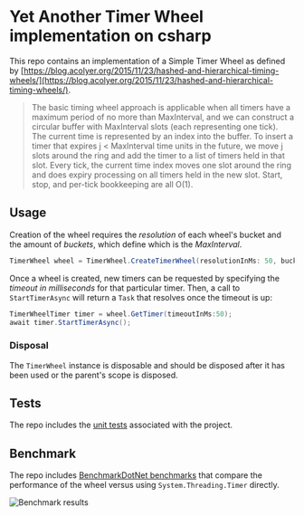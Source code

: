 # Yet Another Timer Wheel implementation on csharp

This repo contains an implementation of a Simple Timer Wheel as defined by [https://blog.acolyer.org/2015/11/23/hashed-and-hierarchical-timing-wheels/](https://blog.acolyer.org/2015/11/23/hashed-and-hierarchical-timing-wheels/).

> The basic timing wheel approach is applicable when all timers have a maximum period of no more than MaxInterval, and we can construct a circular buffer with MaxInterval slots (each representing one tick). The current time is represented by an index into the buffer. To insert a timer that expires j < MaxInterval time units in the future, we move j slots around the ring and add the timer to a list of timers held in that slot. Every tick, the current time index moves one slot around the ring and does expiry processing on all timers held in the new slot. Start, stop, and per-tick bookkeeping are all O(1).

## Usage

Creation of the wheel requires the *resolution* of each wheel's bucket and the amount of *buckets*, which define which is the *MaxInterval*.

```csharp
TimerWheel wheel = TimerWheel.CreateTimerWheel(resolutionInMs: 50, buckets: 20);
```

Once a wheel is created, new timers can be requested by specifying the *timeout in milliseconds* for that particular timer. Then, a call to `StartTimerAsync` will return a `Task` that resolves once the timeout is up:

```csharp
TimerWheelTimer timer = wheel.GetTimer(timeoutInMs:50);
await timer.StartTimerAsync();
```

### Disposal

The `TimerWheel` instance is disposable and should be disposed after it has been used or the parent's scope is disposed.

## Tests

The repo includes the [unit tests](.\tests) associated with the project.

## Benchmark

The repo includes [BenchmarkDotNet benchmarks](.\perf) that compare the performance of the wheel versus using `System.Threading.Timer` directly.

![Benchmark results](.\img\perfresults)
